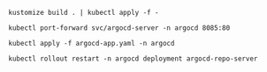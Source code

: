 ```shell
kustomize build . | kubectl apply -f -
```

```shell
kubectl port-forward svc/argocd-server -n argocd 8085:80
```

```shell
kubectl apply -f argocd-app.yaml -n argocd
```

```shell
kubectl rollout restart -n argocd deployment argocd-repo-server
```